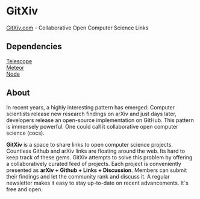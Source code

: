 # GitXiv
[GitXiv.com](https://gitxiv.com/) - Collaborative Open Computer Science Links 

## Dependencies
[Telescope](https://github.com/TelescopeJS/Telescope)  
[Meteor](https://github.com/meteor/meteor)  
[Node](https://github.com/nodejs/node)  

## About
In recent years, a highly interesting pattern has emerged: Computer scientists release new research findings on arXiv and just days later, developers release an open-source implementation on GitHub. This pattern is immensely powerful. One could call it collaborative open computer science (cocs).

**GitXiv** is a space to share links to open computer science projects. Countless Github and arXiv links are floating around the web. Its hard to keep track of these gems. GitXiv attempts to solve this problem by offering a collaboratively curated feed of projects. Each project is conveniently presented as **arXiv + Github + Links + Discussion**. Members can submit their findings and let the community rank and discuss it. A regular newsletter makes it easy to stay up-to-date on recent advancements. It´s free and open.
